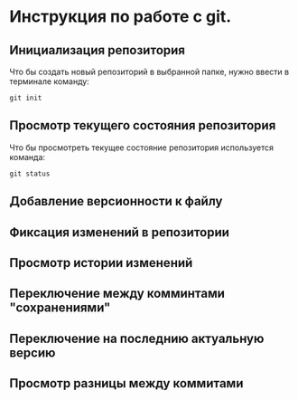 # **Инструкция по работе с git.**

## Инициализация репозитория 

Что бы создать новый репозиторий в выбранной папке, нужно ввести в терминале команду:

    git init


## Просмотр текущего состояния репозитория 

Что бы просмотреть текущее состояние репозитория используется команда:

    git status
    

## Добавление версионности к файлу

## Фиксация изменений в репозитории

## Просмотр истории изменений 

## Переключение между комминтами "сохранениями"

## Переключение на последнию актуальную версию

## Просмотр разницы между коммитами
